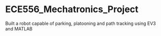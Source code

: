# ECE556_Mechatronics_Project
Built a robot capable of parking, platooning and path tracking using EV3 and MATLAB
